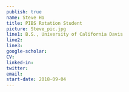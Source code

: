 ```yaml
---
publish: true
name: Steve Ho
title: PIBS Rotation Student
picture: Steve_pic.jpg
line1: B.S., University of California Davis
line2: 
line3: 
google-scholar: 
CV:
linked-in: 
twitter:
email:
start-date: 2018-09-04
---
```

